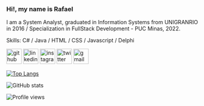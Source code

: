 ### Hi!, my name is Rafael

I am a System Analyst, graduated in Information Systems from UNIGRANRIO in 2016 / Specialization in FullStack Development - PUC Minas, 2022.

Skills: C# / Java / HTML / CSS / Javascript / Delphi

[<img src='https://cdn.jsdelivr.net/npm/simple-icons@3.0.1/icons/github.svg' alt='github' height='40'>](https://github.com/Rafael-de-Oliveira-Silva)  [<img src='https://cdn.jsdelivr.net/npm/simple-icons@3.0.1/icons/linkedin.svg' alt='linkedin' height='40'>](https://www.linkedin.com/in/https://www.linkedin.com/in/rafael-de-oliveira-silva-531767a1//)  [<img src='https://cdn.jsdelivr.net/npm/simple-icons@3.0.1/icons/instagram.svg' alt='instagram' height='40'>](https://www.instagram.com/https://www.instagram.com/rafael_o_silva_88//)  [<img src='https://cdn.jsdelivr.net/npm/simple-icons@3.0.1/icons/twitter.svg' alt='twitter' height='40'>](https://twitter.com/https://twitter.com/Oliveira_2ilva?s=08)  [<img src='https://cdn.jsdelivr.net/npm/simple-icons@3.0.1/icons/gmail.svg' alt='gmail' height='40'>](rafaeldeoliveira88@gmail.com)  

[![Top Langs](https://github-readme-stats.vercel.app/api/top-langs/?username=Rafael-de-Oliveira-Silva)](https://github.com/anuraghazra/github-readme-stats)

![GitHub stats](https://github-readme-stats.vercel.app/api?username=Rafael-de-Oliveira-Silva&show_icons=true)  

![Profile views](https://gpvc.arturio.dev/Rafael-de-Oliveira-Silva)   
  
